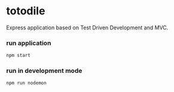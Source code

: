 # totodile
Express application based on Test Driven Development and MVC.

### run application
``` bash
npm start
```

### run in development mode
``` bash
npm run nodemon
```
